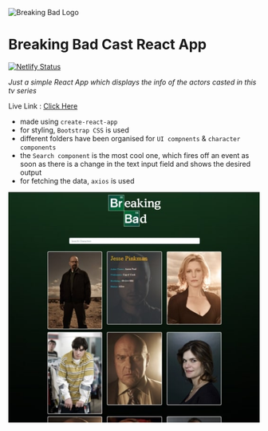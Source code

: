 ![Breaking Bad Logo](https://raw.githubusercontent.com/bradtraversy/breaking-bad-cast/master/src/img/logo.png)

# Breaking Bad Cast React App

[![Netlify Status](https://api.netlify.com/api/v1/badges/5b74a696-13d9-4039-8fc5-6850cf8fb08e/deploy-status)](https://app.netlify.com/sites/breaking-bad-cast-info/deploys)

*Just a simple React App which displays the info of the actors casted in this tv series*

Live Link : [Click Here](https://breaking-bad-cast-info.netlify.app/)

- made using `create-react-app`
- for styling, `Bootstrap CSS` is used
- different folders have been organised for `UI compnents` & `character components`
- the `Search component` is the most cool one, which fires off an event as soon as there is a change in the text input field and shows the desired output
- for fetching the data, `axios` is used

![Breaking Bad Cast Project](screenshot.jpg)